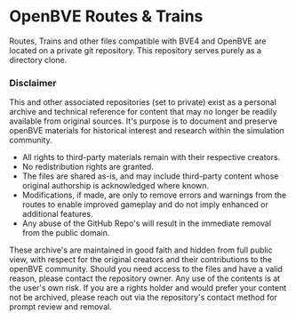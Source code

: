 # OpenBVE Routes & Trains

Routes, Trains and other files compatible with BVE4 and OpenBVE are located on a private git repository. This repository serves purely as a directory clone.

### Disclaimer
This and other associated repositories (set to private) exist as a personal archive and technical reference for content that may no longer be readily available from original sources. It's purpose is to document and preserve openBVE materials for historical interest and research within the simulation community.

- All rights to third-party materials remain with their respective creators.
- No redistribution rights are granted.
- The files are shared as-is, and may include third-party content whose original authorship is acknowledged where known.
- Modifications, if made, are only to remove errors and warnings from the routes to enable improved gameplay and do not imply enhanced or additional features.
- Any abuse of the GitHub Repo's will result in the immediate removal from the public domain.

These archive's are maintained in good faith and hidden from full public view, with respect for the original creators and their contributions to the openBVE community. Should you need access to the files and have a valid reason, please contact the repository owner. Any use of the contents is at the user's own risk. If you are a rights holder and would prefer your content not be archived, please reach out via the repository's contact method for prompt review and removal.
